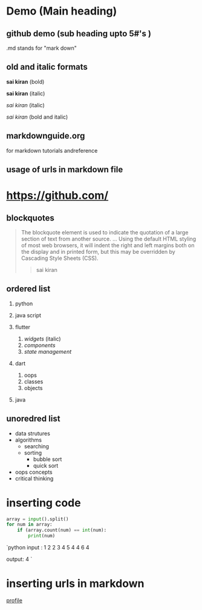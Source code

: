 # Demo   (Main heading)
## github demo     (sub heading upto 5#'s )

.md stands for "mark down"

## old and italic formats
**sai kiran** (bold)

__sai kiran__ (italic)

_sai kiran_ (italic)

_*sai kiran*_ (bold and italic)

## markdownguide.org  
for markdown tutorials andreference

## usage of urls in markdown file
# https://github.com/

## blockquotes
> The blockquote element is used to indicate the quotation of a large section of text from another source. ... Using the default HTML styling of most web browsers, it will indent the right and left margins both on the display and in printed form, but this may be overridden by Cascading Style Sheets (CSS).
>> sai kiran

## ordered list
1. python
2. java script
3. flutter

    1. _widgets_ (italic)
    2. _components_
    3. _state management_
4. dart

    1. oops
    2. classes
    3. objects
5. java

## unoredred list

- data strutures
- algorithms
    * searching
    * sorting
        - bubble sort
        - quick sort
- oops concepts
- critical thinking

# inserting code
```python 
array = input().split()
for num in array:
    if (array.count(num) == int(num):
        print(num)
```
`python
input : 1 2 2 3 4 5 4 4 6 4 

output: 4
`

# inserting urls in markdown
[profile](www.facebook.com/search/20%sai20%kiran)
